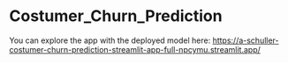 # Costumer_Churn_Prediction

You can explore the app with the deployed model here:
https://a-schuller-costumer-churn-prediction-streamlit-app-full-npcymu.streamlit.app/
